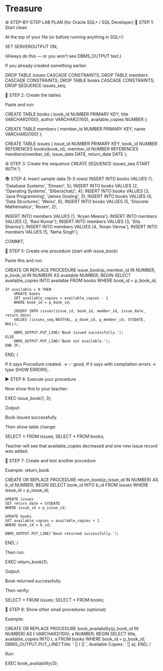 # Treasure 
⚙️ STEP-BY-STEP LAB PLAN (for Oracle SQL+ / SQL Developer)
🧱 STEP 1: Start clean

At the top of your file (or before running anything in SQL+):

SET SERVEROUTPUT ON;


(Always do this — or you won’t see DBMS_OUTPUT text.)

If you already created something earlier:

DROP TABLE issues CASCADE CONSTRAINTS;
DROP TABLE members CASCADE CONSTRAINTS;
DROP TABLE books CASCADE CONSTRAINTS;
DROP SEQUENCE issues_seq;

📘 STEP 2: Create the tables

Paste and run:

CREATE TABLE books (
    book_id NUMBER PRIMARY KEY,
    title VARCHAR2(100),
    author VARCHAR2(100),
    available_copies NUMBER
);

CREATE TABLE members (
    member_id NUMBER PRIMARY KEY,
    name VARCHAR2(100)
);

CREATE TABLE issues (
    issue_id NUMBER PRIMARY KEY,
    book_id NUMBER REFERENCES books(book_id),
    member_id NUMBER REFERENCES members(member_id),
    issue_date DATE,
    return_date DATE
);

⚙️ STEP 3: Create the sequence
CREATE SEQUENCE issues_seq START WITH 1;

📚 STEP 4: Insert sample data (5-5 rows)
INSERT INTO books VALUES (1, 'Database Systems', 'Elmasri', 5);
INSERT INTO books VALUES (2, 'Operating Systems', 'Silberschatz', 4);
INSERT INTO books VALUES (3, 'Java Programming', 'James Gosling', 3);
INSERT INTO books VALUES (4, 'Data Structures', 'Weiss', 6);
INSERT INTO books VALUES (5, 'Discrete Mathematics', 'Rosen', 2);

INSERT INTO members VALUES (1, 'Aryan Meena');
INSERT INTO members VALUES (2, 'Ravi Kumar');
INSERT INTO members VALUES (3, 'Sita Sharma');
INSERT INTO members VALUES (4, 'Aman Verma');
INSERT INTO members VALUES (5, 'Neha Singh');

COMMIT;

🔧 STEP 5: Create one procedure (start with issue_book)

Paste this and run:

CREATE OR REPLACE PROCEDURE issue_book(p_member_id IN NUMBER, p_book_id IN NUMBER) AS
    available NUMBER;
BEGIN
    SELECT available_copies INTO available FROM books WHERE book_id = p_book_id;

    IF available > 0 THEN
        UPDATE books
        SET available_copies = available_copies - 1
        WHERE book_id = p_book_id;

        INSERT INTO issues(issue_id, book_id, member_id, issue_date, return_date)
        VALUES (issues_seq.NEXTVAL, p_book_id, p_member_id, SYSDATE, NULL);

        DBMS_OUTPUT.PUT_LINE('Book issued successfully.');
    ELSE
        DBMS_OUTPUT.PUT_LINE('Book not available.');
    END IF;
END;
/


If it says Procedure created. → ✅ good.
If it says with compilation errors → type SHOW ERRORS;.

▶️ STEP 6: Execute your procedure

Now show this to your teacher:

EXEC issue_book(1, 3);


Output:

Book issued successfully.


Then show table change:

SELECT * FROM issues;
SELECT * FROM books;


Teacher will see that available_copies decreased and one new issue record was added.

🔄 STEP 7: Create and test another procedure

Example: return_book

CREATE OR REPLACE PROCEDURE return_book(p_issue_id IN NUMBER) AS
    b_id NUMBER;
BEGIN
    SELECT book_id INTO b_id FROM issues WHERE issue_id = p_issue_id;

    UPDATE issues
    SET return_date = SYSDATE
    WHERE issue_id = p_issue_id;

    UPDATE books
    SET available_copies = available_copies + 1
    WHERE book_id = b_id;

    DBMS_OUTPUT.PUT_LINE('Book returned successfully.');
END;
/


Then run:

EXEC return_book(1);


Output:

Book returned successfully.


Then verify:

SELECT * FROM issues;
SELECT * FROM books;

🧾 STEP 8: Show other small procedures (optional)

Example:

CREATE OR REPLACE PROCEDURE book_availability(p_book_id IN NUMBER) AS
    t VARCHAR2(100);
    a NUMBER;
BEGIN
    SELECT title, available_copies INTO t, a FROM books WHERE book_id = p_book_id;
    DBMS_OUTPUT.PUT_LINE('Title: ' || t || ', Available Copies: ' || a);
END;
/


Run:

EXEC book_availability(3);
